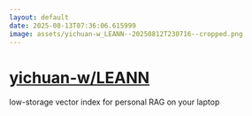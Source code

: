 ```yaml
---
layout: default
date: 2025-08-13T07:36:06.615999
image: assets/yichuan-w_LEANN--20250812T230716--cropped.png
---
```


# [yichuan-w/LEANN](https://github.com/yichuan-w/LEANN)

low-storage vector index for personal RAG on your laptop
